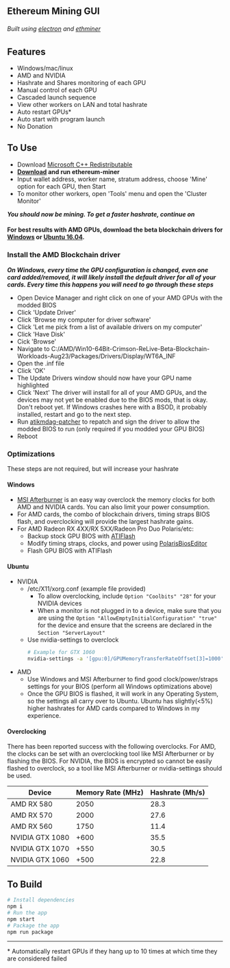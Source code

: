 ## Ethereum Mining GUI
###### Built using [electron](https://github.com/electron/electron-quick-start) and [ethminer](https://github.com/ethereum-mining/ethminer)

## Features
- Windows/mac/linux
- AMD and NVIDIA
- Hashrate and Shares monitoring of each GPU
- Manual control of each GPU
- Cascaded launch sequence
- View other workers on LAN and total hashrate
- Auto restart GPUs*
- Auto start with program launch
- No Donation

## To Use
- Download [Microsoft C++ Redistributable](https://www.microsoft.com/en-us/download/details.aspx?id=48145)
- **[Download](https://github.com/agouin/ethereum-miner/releases) and run ethereum-miner**
- Input wallet address, worker name, stratum address, choose 'Mine' option for each GPU, then Start
- To monitor other workers, open 'Tools' menu and open the 'Cluster Monitor'

***You should now be mining. To get a faster hashrate, continue on***

#### For best results with AMD GPUs, download the beta blockchain drivers for [Windows](https://support.amd.com/en-us/kb-articles/Pages/Radeon-Software-Crimson-ReLive-Edition-Beta-for-Blockchain-Compute-Release-Notes.aspx) or [Ubuntu 16.04](https://support.amd.com/en-us/kb-articles/Pages/AMDGPU-Pro-Beta-Mining-Driver-for-Linux-Release-Notes.aspx). 
### Install the AMD Blockchain driver 
***On Windows, every time the GPU configuration is changed, even one card added/removed, it will likely install the default driver for all of your cards. Every time this happens you will need to go through these steps***
- Open Device Manager and right click on one of your AMD GPUs with the modded BIOS
- Click 'Update Driver'
- Click 'Browse my computer for driver software'
- Click 'Let me pick from a list of available drivers on my computer'
- Click 'Have Disk'
- Cick 'Browse'
- Navigate to C:/AMD/Win10-64Bit-Crimson-ReLive-Beta-Blockchain-Workloads-Aug23/Packages/Drivers/Display/WT6A_INF
- Open the .inf file
- Click 'OK'
- The Update Drivers window should now have your GPU name highlighted
- Click 'Next'
The driver will install for all of your AMD GPUs, and the devices may not yet be enabled due to the BIOS mods, that is okay. Don't reboot yet. If Windows crashes here with a BSOD, it probably installed, restart and go to the next step.
- Run [atikmdag-patcher](https://www.monitortests.com/forum/Thread-AMD-ATI-Pixel-Clock-Patcher) to repatch and sign the driver to allow the modded BIOS to run (only required if you modded your GPU BIOS)
- Reboot

### Optimizations
These steps are not required, but will increase your hashrate
#### Windows
- [MSI Afterburner](https://www.msi.com/page/afterburner) is an easy way overclock the memory clocks for both AMD and NVIDIA cards. You can also limit your power consumption. 
- For AMD cards, the combo of blockchain drivers, timing straps BIOS flash, and overclocking will provide the largest hashrate gains.
- For AMD Radeon RX 4XX/RX 5XX/Radeon Pro Duo Polaris/etc:
  - Backup stock GPU BIOS with [ATIFlash](https://www.techpowerup.com/download/ati-atiflash/)
  - Modify timing straps, clocks, and power using [PolarisBiosEditor](https://github.com/jaschaknack/PolarisBiosEditor)
  - Flash GPU BIOS with ATIFlash

#### Ubuntu
- NVIDIA
  - /etc/X11/xorg.conf (example file provided)
    - To allow overclocking, include `Option "Coolbits" "28"` for your NVIDIA devices
    - When a monitor is not plugged in to a device, make sure that you are using the `Option "AllowEmptyInitialConfiguration" "true"` for the device and ensure that the screens are declared in the `Section "ServerLayout"`
  - Use nvidia-settings to overclock
    ```bash
    # Example for GTX 1060
    nvidia-settings -a '[gpu:0]/GPUMemoryTransferRateOffset[3]=1000'`
    ```
- AMD
  - Use Windows and MSI Afterburner to find good clock/power/straps settings for your BIOS (perform all Windows optimizations above)
  - Once the GPU BIOS is flashed, it will work in any Operating System, so the settings all carry over to Ubuntu. Ubuntu has slightly(<5%) higher hashrates for AMD cards compared to Windows in my experience.

#### Overclocking
There has been reported success with the following overclocks. For AMD, the clocks can be set with an overclocking tool like MSI Afterburner or by flashing the BIOS. For NVIDIA, the BIOS is encrypted so cannot be easily flashed to overclock, so a tool like MSI Afterburner or nvidia-settings should be used.

| Device           | Memory Rate (MHz) | Hashrate (Mh/s) |
| ---------------- | ----------------- | ----- |
| AMD RX 580       | 2050              | 28.3  |
| AMD RX 570       | 2000              | 27.6  |
| AMD RX 560       | 1750              | 11.4  |
| NVIDIA GTX 1080  | +600              | 35.5  |
| NVIDIA GTX 1070  | +550              | 30.5  |
| NVIDIA GTX 1060  | +500              | 22.8  |

## To Build

```bash
# Install dependencies
npm i
# Run the app
npm start
# Package the app
npm run package
```

---
\* Automatically restart GPUs if they hang up to 10 times at which time they are considered failed
